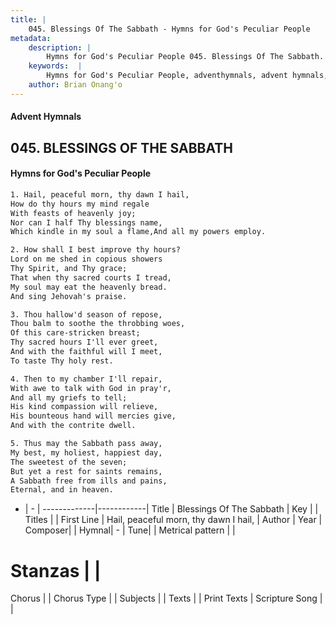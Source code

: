 ```yaml
---
title: |
    045. Blessings Of The Sabbath - Hymns for God's Peculiar People
metadata:
    description: |
        Hymns for God's Peculiar People 045. Blessings Of The Sabbath. Hail, peaceful morn, thy dawn I hail, How do thy hours my mind regale With feasts of heavenly joy; Nor can I half Thy blessings name, Which kindle in my soul a flame,And all my powers employ.  
    keywords:  |
        Hymns for God's Peculiar People, adventhymnals, advent hymnals, Blessings Of The Sabbath, Hail, peaceful morn, thy dawn I hail,. 
    author: Brian Onang'o
---
```

#### Advent Hymnals
## 045. BLESSINGS OF THE SABBATH
####  Hymns for God's Peculiar People
```txt
1. Hail, peaceful morn, thy dawn I hail,
How do thy hours my mind regale
With feasts of heavenly joy;
Nor can I half Thy blessings name,
Which kindle in my soul a flame,And all my powers employ.

2. How shall I best improve thy hours?
Lord on me shed in copious showers
Thy Spirit, and Thy grace;
That when thy sacred courts I tread,
My soul may eat the heavenly bread.
And sing Jehovah's praise.

3. Thou hallow'd season of repose,
Thou balm to soothe the throbbing woes,
Of this care-stricken breast;
Thy sacred hours I'll ever greet,
And with the faithful will I meet,
To taste Thy holy rest.

4. Then to my chamber I'll repair,
With awe to talk with God in pray'r,
And all my griefs to tell;
His kind compassion will relieve,
His bounteous hand will mercies give,
And with the contrite dwell.

5. Thus may the Sabbath pass away,
My best, my holiest, happiest day,
The sweetest of the seven;
But yet a rest for saints remains,
A Sabbath free from ills and pains,
Eternal, and in heaven.


```
- |   -  |
-------------|------------|
Title | Blessings Of The Sabbath |
Key |  |
Titles |  |
First Line | Hail, peaceful morn, thy dawn I hail, |
Author | 
Year | 
Composer|  |
Hymnal|  - |
Tune|  |
Metrical pattern | |
# Stanzas |  |
Chorus |  |
Chorus Type |  |
Subjects |  |
Texts |  |
Print Texts | 
Scripture Song |  |
    
